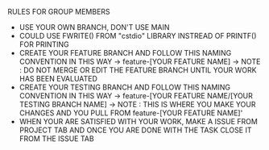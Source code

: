 RULES FOR GROUP MEMBERS
- USE YOUR OWN BRANCH, DON'T USE MAIN
- COULD USE FWRITE() FROM "cstdio" LIBRARY INSTREAD OF PRINTF() FOR PRINTING
- CREATE YOUR FEATURE BRANCH AND FOLLOW THIS NAMING CONVENTION IN THIS WAY -> feature-[YOUR FEATURE NAME]
  -> NOTE : DO NOT MERGE OR EDIT THE FEATURE BRANCH UNTIL YOUR WORK HAS BEEN EVALUATED
- CREATE YOUR TESTING BRANCH AND FOLLOW THIS NAMING CONVENTION IN THIS WAY -> feature-[YOUR FEATURE NAME/[YOUR TESTING BRANCH NAME]
  -> NOTE : THIS IS WHERE YOU MAKE YOUR CHANGES AND YOU PULL FROM feature-[YOUR FEATURE NAME]'
- WHEN YOUR ARE SATISFIED WITH YOUR WORK, MAKE A ISSUE FROM PROJECT TAB AND ONCE YOU ARE DONE WITH THE TASK CLOSE IT FROM THE ISSUE TAB
